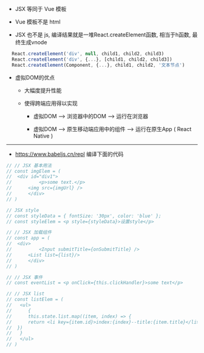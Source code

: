 - JSX 等同于 Vue 模板

- Vue 模板不是 html

- JSX 也不是 js, 编译结果就是一堆React.createElement函数, 相当于h函数, 最终生成vnode

```js
  React.createElement('div', null, child1, child2, child3)
  React.createElement('div', {...}, [child1, child2, child3])
  React.createElement(Component, {...}, child1, child2, '文本节点')
```

- 虚拟DOM的优点

  - 大幅度提升性能

  - 使得跨端应用得以实现

    - 虚拟DOM --> 浏览器中的DOM --> 运行在浏览器

    - 虚拟DOM --> 原生移动端应用中的组件 --> 运行在原生App ( React Native )

-------------------------------------------

- https://www.babeljs.cn/repl 编译下面的代码

```js
// // JSX 基本用法
// const imgElem = (
// 	<div id="div1">
//   		<p>some text.</p>
//     	<img src={imgUrl} />
//   	</div>
// )

// JSX style
// const styleData = { fontSize: '30px', color: 'blue' };
// const styleElem = <p style={styleData}>设置style</p>

// // JSX 加载组件
// const app = (
// 	<div>
//   		<Input submitTitle={onSubmitTitle} />
//     	<List list={list}/>
//   	</div>
// )

// // JSX 事件
// const eventList = <p onClick={this.clickHandler}>some text</p>

// // JSX list
// const listElem = (
//   <ul>
//   	{
//   	this.state.list.map((item, index) => {
// 		return <li key={item.id}>index:{index}--title:{item.title}</li>
// 	})
//   }
//   </ul>
// )
```